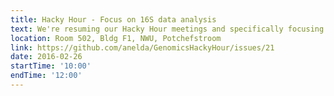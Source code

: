 ```yaml
---
title: Hacky Hour - Focus on 16S data analysis
text: We're resuming our Hacky Hour meetings and specifically focusing on 16S data analysis this week. We'll be talking about resources available at the NWU and elsewhere.
location: Room 502, Bldg F1, NWU, Potchefstroom
link: https://github.com/anelda/GenomicsHackyHour/issues/21
date: 2016-02-26
startTime: '10:00'
endTime: '12:00'
---
```

